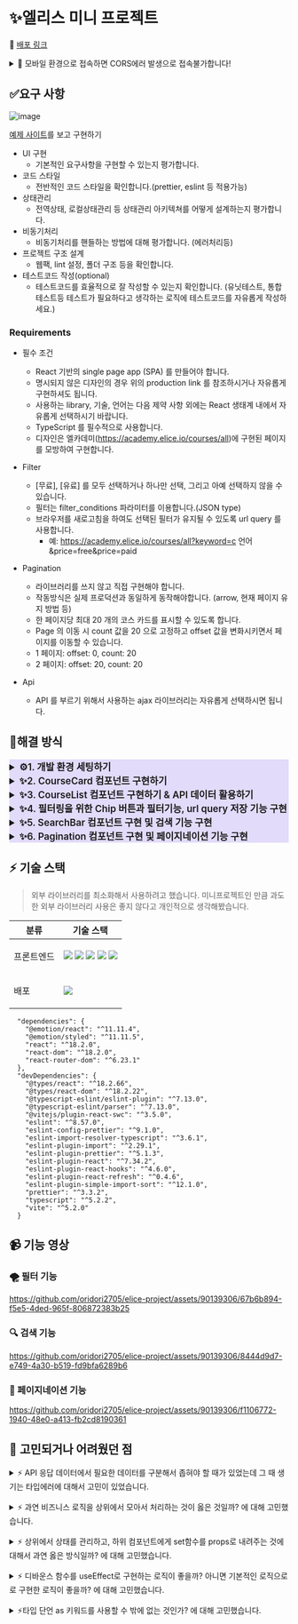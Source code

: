 # ✨엘리스 미니 프로젝트

🔗 [배포 링크](https://elice-project-six.vercel.app/)
<details>
<summary>🚨 모바일 환경으로 접속하면 CORS에러 발생으로 접속불가합니다!</summary>

- chrome://inspect/#devices 를 이용해서 모바일과 PC를 USB로 연결한 뒤 디버깅 모드로 수행
- 아래와 같은 오류 발생
![image](https://github.com/oridori2705/elice-project/assets/90139306/3051c587-4dc1-4de4-bf05-911c4e6ed6d1)

- 현재 CORS에러로 인한 문제로 인지하고 있음
  ![image](https://github.com/oridori2705/elice-project/assets/90139306/cbce7f22-7693-4873-87e3-b45bc4b891a0)
- `왜 PC환경에서는 가능하고 모바일 환경에서는 불가능할까?` 에 대해 자료를 찾고있음
- User Agent의 차단 가능성

</details>

## ✅요구 사항
![image](https://github.com/oridori2705/elice-project/assets/90139306/3bcc9b18-7121-4e32-9962-a367267aaf7c)


[예제 사이트](https://academy.elice.io/courses/all)를 보고 구현하기

- UI 구현
  - 기본적인 요구사항을 구현할 수 있는지 평가합니다.
- 코드 스타일
  - 전반적인 코드 스타일을 확인합니다.(prettier, eslint 등 적용가능)
- 상태관리
  - 전역상태, 로컬상태관리 등 상태관리 아키텍쳐를 어떻게 설계하는지 평가합니다.
- 비동기처리
  - 비동기처리를 핸들하는 방법에 대해 평가합니다. (에러처리등)
- 프로젝트 구조 설계
  - 웹팩, lint 설정, 폴더 구조 등을 확인합니다.
- 테스트코드 작성(optional)
  - 테스트코드를 효율적으로 잘 작성할 수 있는지 확인합니다. (유닛테스트,
    통합테스트등 테스트가 필요하다고 생각하는 로직에 테스트코드를 자유롭게
    작성하세요.)

### Requirements
- 필수 조건
  - React 기반의 single page app (SPA) 를 만들어야 합니다.
  - 명시되지 않은 디자인의 경우 위의 production link 를 참조하시거나 자유롭게
구현하셔도 됩니다.
  - 사용하는 library, 기술, 언어는 다음 제약 사항 외에는 React 생태계 내에서 자유롭게
선택하시기 바랍니다.
  - TypeScript 를 필수적으로 사용합니다.
  - 디자인은 엘카데미(https://academy.elice.io/courses/all)에 구현된 페이지를
모방하여 구현합니다.

- Filter
  - [무료], [유료] 를 모두 선택하거나 하나만 선택, 그리고 아예 선택하지 않을 수 있습니다.
  - 필터는 filter_conditions 파라미터를 이용합니다.(JSON type)
  - 브라우저를 새로고침을 하여도 선택된 필터가 유지될 수 있도록 url query 를
사용합니다.
    - 예: https://academy.elice.io/courses/all?keyword=c 언어&price=free&price=paid

- Pagination
  - 라이브러리를 쓰지 않고 직접 구현해야 합니다.
  - 작동방식은 실제 프로덕션과 동일하게 동작해야합니다. 
(arrow, 현재 페이지 유지 방법 등)
  - 한 페이지당 최대 20 개의 코스 카드를 표시할 수 있도록 합니다.
  - Page 의 이동 시 count 값을 20 으로 고정하고 offset 값을 변화시키면서 페이지를
이동할 수 있습니다.
  - 1 페이지: offset: 0, count: 20
  - 2 페이지: offset: 20, count: 20


- Api
  - API 를 부르기 위해서 사용하는 ajax 라이브러리는 자유롭게 선택하시면 됩니다.

## 🤔해결 방식

<details>
<summary style="font-size: 17px; font-weight: 600; background-color: rgba(115, 83, 234,0.2);">⚙️1. 개발 환경 세팅하기</summary>

- 🔗[PR](https://github.com/oridori2705/elice-project/pull/2)

### 🛠️ 개발 환경 세팅(Vite, Eslint, Prettier, Emotion)

- Vite를 사용해 빠르게 React 개발 환경 구축
- 빠르고 안정된 개발을 위해 Eslint와 Prettier 설정
- Styled-Components를 사용하기 위해 Emotion 설치
- 예제 사이트를 모방해 프로젝트 완성을 위해 폰트 설치

해당 과정에서 Eslint와 Prettier 설정에 대해 [더 깊이 알게 되었습니다.](https://ydoag2003.tistory.com/493)

</details>

<details>
<summary style="font-size: 17px; font-weight: 600; background-color: rgba(115, 83, 234,0.2);">✨2. CourseCard 컴포넌트 구현하기</summary>

- 🔗[PR](https://github.com/oridori2705/elice-project/pull/6)

### 🛠️ CourseCard 컴포넌트 구현

- `합성 컴포넌트 패턴`을 이용해 CourseCard 컴포넌트 구현
  - 이후 난이도, 수업 유형, 기간을 쉽게 추가할 수 있도록 하기 위함
  - 재사용성, 유연성 높이기 위해 해당 패턴 사용
- 응답 데이터 타입 정의
- 폰트 변경
- `enroll_type`과 `is_free`를 이용해 `무료`, `가격`, `관리자 등록` 표시 (enroll_type이 5인 경우 - 관리자 등록)
- `tags`안에 `tag_type: 3` 값이 없다면 `미분류`로 표시
- 각각 받아오는 데이터가 다른 경우가 있어 `옵셔널 타입을 부분 구성`
- `filter`를 이용한 `타입 좁히기`를 처음 활용해 보았음(분류 데이터만을 타입으로 갖기 위해)

```
  function isCardTagNameType(value: TagName): value is CardTagNameType {
    return [
      'programmer',
      'dataScientist',
      'webDeveloper',
      'aiml',
      'algorithm'
    ].includes(value)
  }
```

</details>

<details>
<summary style="font-size: 17px; font-weight: 600; background-color: rgba(115, 83, 234,0.2);">✨3. CourseList 컴포넌트 구현하기 & API 데이터 활용하기 </summary>

- 🔗[PR](https://github.com/oridori2705/elice-project/pull/8)

### 🛠️ CourseCard 컴포넌트 리팩토링

- `CourseCard`의 Title 부분 두 줄 ellipsis 기능 수정
- `CourseCard`의 logo이미지와 file 이미지가 모두 없을 경우를 위해 default 이미지 추가

### 🛠️ CourseList 컴포넌트 구현

- `CourseCard`를 나열하는 `CourseList` 컴포넌트 구현
- grid를 이용해 반응형 디자인
- 현재 반응형을 실제 사이트와 동일하게 구현했는데 실제 사이트는 12개의 데이터를 보여주고 있고, 요구사항은 20개의 데이터를 보여주는 것으로 되어있어 만약 3열로 된다면 하단 마지막 부분에 빈 영역이 생기고 있음
  - 3열로 바뀌는 반응형을 제거하는 방법과 같이 추후 해결해야 하는 부분

### 🛠️ 추가 컴포넌트 구현

- Course 데이터가 요청 중일 경우를 위해 로딩 기능 구현 및 `Spinner` 컴포넌트 구현
- Course 데이터의 검색 결과가 없을 경우를 위해 `NoResultsFound` 컴포넌트 구현
- 전체 Course 데이터의 개수를 출력하는 `TotalListCount 컴포넌트` 구현
- `CouseList`와 `TotalListCount`를 감싸주는 `CourseListContainer` 컴포넌트 구현

### 🛠️ useFetchCourseList 커스텀 훅 구현

- useFetchCourseList 커스텀 훅을 만들어 API 요청 로직 모듈화
- useFetchCourseList 내에서 API요청과 관련된 useState와 useEffect를 모두 관리하고 있음
  - 이후 필터에서의 state값이나 검색에서의 state값은 해당 훅에서 관리할 계획 - 너무 많은역할을 한다면 분리 계획도 예상
    - useFetchCourseList 훅에서 filter값을 관리하는 useState의 set함수를 내려줘서 chip 내부에서 이벤트로 set함수를 호출하고, url을 바꿔준다.
    - 그리고 다시 useFetchCourseList에서는 이 state변화를 감지하고 추가된 필터 값을 가공해 다시 api 요청을 해준다.

</details>

<details>
<summary style="font-size: 17px; font-weight: 600; background-color: rgba(115, 83, 234,0.2);">✨4. 필터링을 위한 Chip 버튼과 필터기능, url query 저장 기능 구현 </summary>

- 🔗[PR](https://github.com/oridori2705/elice-project/pull/9)

### 🛠️Chip 컴포넌트 구현

- 클릭 시 지정된 `filter_conditions`값을 포함해서 API 요청
- 클릭 시 현재 `url query`를 지정된 `query`로 변경
- 새로고침시 현재 `url query`를 이용해 이전 필터 정보 불러오는 기능 구현
- Chip 버튼은 복수 선택이 가능

-> Chip 버튼들은 `미리 지정된 상수 값`으로 나열되었습니다.

```
 유형: [
    {
      id: 1,
      name: '과목',
      type: 'courseType',
      data: [{ course_type: 0 }, { course_type: 2 }]
    },
    {
      id: 2,
      name: '챌린지',
      type: 'courseType',
      data: [{ course_type: 1 }]
    },
```

### 🛠️useFetchCourseList 리팩토링

- 현재 filter된 값을 useState로 관리
  - 초기 값은 `현재 url`을 변환해서 `지정된 객체 값`으로 저장
- 저장한 filter값이 변하면 변경된 파라미터로 API 요청
- filter에는 임으로 지정된 Id값으로 관리되는데 미리 정의한 상수 객체를 이용해 대응되는 파라미터 값으로 변환

```
6: {
    id: 6,
    name: '프로그래밍 기초',
    type: 'category',
    data: [{ tag_id: 12 }] // 파라미터에 필요한 값
  },
```

### 🚧 특이 사항

- `react-router-dom` 라이브러리 설치

  - `useSearchParam`s와 `useLocation` 사용을 위해 설치
  - 해당 라이브러리로 이후 카드 클릭 시 상세 정보 페이지도 구현 가능 예상

- 타입단언 `as` 키워드가 두 곳에서 사용됨

  - 이후 리팩토링 계획

- 카드요소가 바뀔 때 로딩 -> 카드 요소가 나타나는 순서로 인해 스크롤이 사라졌다 생기는 현상이 있는데 이로 인해 요소들이 가로로 떨리는 문제

  - Root 요소에 `min-height`를 부여해서 스크롤이 항상 있도록 하게 해서 문제 해결
  - 임시로 해결한 문제이므로 이후 로딩을 스피너가 아닌 `스켈레톤 UI 방식`을 활용하는 방법으로 문제 해결 계획
  
  https://github.com/oridori2705/elice-project/assets/90139306/ce8d2efb-39b3-4a79-a70a-84064e266436

-> 가로로 떨리는 문제 영상

<br/>

- 스크롤 바 스타일링 추가

  - 엘리스 예제 사이트 그대로 구현

- ⚠️ **API Base url은 env 파일로 분리해서 관리**
  - 클론해서 사용시 env 추가 필요

### 📜관계도 정리

<img src="https://i.ibb.co/418DBWP/saf-fasfsafas.png"/>

</details>

<details>
<summary style="font-size: 17px; font-weight: 600; background-color: rgba(115, 83, 234,0.2);">✨5. SearchBar 컴포넌트 구현 및 검색 기능 구현</summary>

- 🔗[PR](https://github.com/oridori2705/elice-project/pull/10)

### 🛠️ SearchBar 컴포넌트 구현

![image](https://github.com/oridori2705/elice-project/assets/90139306/e722d0f7-8812-45fc-9b64-b5f1bf743d2e)

- 상위에서 filters값을 변경하는 setFilters 함수를 props로 받음
- 검색어를 입력하면 setFilters 함수를 실행해서 API 요청 


### 🛠️ 검색 기능 구현

- setFilters로 하위에서 검색어를 받아오면 해당 데이터를 API 파라미터에 `{title: `%${검색어} %`}` 형식으로 가공 후 전달
- ```
   else if (key === 'keyword') {
      apiParams['$and'][0].title = `%${values}%`
    }
  ```
- 검색 기능에 디바운스 기법 추가
- 검색 시 url query에 해당 검색어 저장 -> 새로고침 시 유지되도록하는 기능 구현
- 기존 filters 구조에 "keyword" 데이터 추가
- ```
  export interface Filters {
    category: number[]
    courseType: number[]
    format: number[]
    level: number[]
    price: number[]
    programmingLanguage: number[]
    keyword?: string
  }
  ```


### 🚧 특이 사항

- filter에 "keyword"타입 추가로 인해 setFilter 함수를 사용하는 chip 컴포넌트에서 타입 에러 발생
  - 조건문 추가해 타입 좁히기로 해결

-  Loding중일 때 조건부 렌더링으로 Spinner 컴포넌트가 나타나면 카드 리스트가 사라졌다가 생기는 부분이 좋지 않은 사용자 경험을 줄 수 있지 않을까 예상함
  -  Loading을 조건부 렌더링에서 제외해서 필터값이 바뀌어도 깜빡하는 현상 해결
  - Spinner는 로딩 중을 화면에서 표현하기만 함

- 검색어를 입력한 후에 지우면 url query에 `빈 값`으로 존재하고 있음
  - 예제 사이트도 검색어를 입력 후 지우면 url query에 동일하게 존재함
  - 일단 중요한 부분이 아님을 판단했지만 이후 없앨 수도 있도록 계획
 

### 📜관계도 정리
![image](https://github.com/oridori2705/elice-project/assets/90139306/1f7aaba4-7d88-41ee-8062-e596c020e9fc)


</details>


<details>
<summary style="font-size: 17px; font-weight: 600; background-color: rgba(115, 83, 234,0.2);">✨6. Pagination 컴포넌트 구현 및 페이지네이션 기능 구현</summary>

- 🔗[PR](https://github.com/oridori2705/elice-project/pull/12)

### 🛠️ Pagination 컴포넌트 구현

#### ✨페이지네이션의 숫자 나열을 위해 조건을 나열하면서 예외상황을 확인함

- `전체 페이지 수 = 전체 코스 개수 / 한 페이지 당 보여지는 코스 개수`
- 현재 보여질 페이지를 계산한다( 최대 `5`개가 보여져야 함)
  - 보여질 페이지 번호의 반값 계산 = `Math.floor( 5 / 2 )`
  - `보여질 시작 페이지 번호 =  Math.max(현재 페이지 번호  - Math.floor( 5 / 2 ) , 1)`
      - Math.max를 한 이유는 최소 값이 1이기 때문입니다.
  - `보여질 마지막 페이지 번호 =  Math.min(현재 페이지 번호 + Math.floor( 5 / 2 ) , 전체 페이지 수)`
      - Math.min을 한 이유는 최대 값이 `전체 페이지 수` 이기 때문입니다.

- 이때 `보여질 시작 페이지가` 1일 때( `보여질 페이지의 반값`보다 작거나 같을 경우)  `보여질 마지막 페이지`를 조정해줘야 합니다.
   -  예를 들어 1또는 2라면 endPage가 3또는 4가 되어버리는데 페이지가 더 있다면 5까지는 보여줘야 한다.
   -  그러면 5는 최소로 맞춰줘야 한다.
   - 또한 `전체 페이지 수`가 `보여질 페이지 번호의 반값`보다 작을 때도 생각해야 합니다.
   - 예를 들어 `전체 페이지 수`가 3인데 5페이지를 보여줄 수는 없습니다.

- 마찬가지로 `보여질 마지막 페이지`에서도 만약 `전체 페이지 수`에 가깝다면 `보여질 시작 페이지`를 조정해줘야 한다.
  - 예를 들어 `전체 페이지 수`가 10이고, `현재 페이지`가 9면 `보여질 시작 페이지`는 6 이어야 합니다. (10 - 5 + 1 =6) 
  - 또한 만약에 `전체 페이지 수`가 3이고, `현재 페이지`가 2면 `보여질 시작 페이지`는 1이어야 합니다. (시작 페이지는 1이 마지노선)
  - 그러므로 1 이하로 내려가지 않도록 최소 값을 1로 고정해줘야 합니다.

<hr/>

#### ✨상태 관리를 상위에서 관리

- 상위에서 Pagination의 값과 현재 offset값을 관리하는 state를 정의
- 해당 상태는 `1, 2, 3, 4...` 로 증가함
- offset에 넘겨줄 때 `20 * ( x -1 )` 로 계산 후에 넘겨줌
- 해당 상태가 현재 페이지 단위임  ex) 1페이지, 2페이지...


### 🛠️ 페이지네이션 기능 시 스크롤 이동 기능 구현

- 기존에는 상위에서 `useLayoutEffect`를 이용해 `offset`값이 바뀔 때마다 스크롤 이동을 수행하도록 함
- 하지만 페이지네이션 기능 이후 필터 기능을 작동 시 최초 한번 불필요한 스크롤 이동이 발생
- 이는 필터 값이 바뀌면 무조건 `offset` 값이 1부터 시작되도록 하는 로직으로 인해 생김
- 그래서 페이지네이션 부분의 클릭 이벤트가 수행될 때 스크롤 이동이 수행되도록 수정함
- 즉 상위에서 진행하던 스크롤 이동을 하위 컴포넌트가 수행하도록 지정함
- **이 과정에서 Pagination 컴포넌트가 스크롤 이동에 필요한 값들에 의존이 되지는 않을까 고민하게 됨**


### 🚧 특이 사항

- set함수의 타입에 대한 고민
  - 기존에는 () => void 와 같은 형식으로 작성함
  - 하지만  Dispatch와 setStateAction을 통해 setState 함수의 타입을 정의해주면 상태 업데이트 필요 시 요구하는 인자와 반환 값을 정확하게 명시할 수 있음을 인지함
  -  Dispatch와 setStateAction 타입 사용을 지향
  - `setFilters: Dispatch<SetStateAction<Filters>>` 이나 `setOffset: Dispatch<SetStateAction<number>>` 와 같이 코드 구성

- scrollIntoView({behavior: 'smooth'})기능이 크롬에서 작동을 안하는 문제 발견 후 해당 기능 사용 제거
- useRef 타입에 대한 3가지 종류를 알게 됨
  -  해당 [링크](https://driip.me/7126d5d5-1937-44a8-98ed-f9065a7c35b5)를 보고 타입을 지정할 때 생각하고 지정할 수 있게 

- 현재 요구사항에는 실제 프로덕션과 동일하게 진행해야하고, 현재 페이지 유지 방법 등 이라고 작성되어있다.
  - 실제 프로덕션에서는 페이지네이션에는 새로고침시 페이지 유지가 안되고 있다.
  - 그래서 일단 페이지 유지는 제외.
  - 결과적으로 실제 프로덕션과 동일하게 진행

### 📜관계도 정리

![image](https://github.com/oridori2705/elice-project/assets/90139306/abbb39df-8b92-4afb-a509-4afab6f3a24d)


</details>


## ⚡ 기술 스택

> 외부 라이브러리를 최소화해서 사용하려고 했습니다. 미니프로젝트인 만큼 과도한 외부 라이브러리 사용은 좋지 않다고 개인적으로 생각해봤습니다.


<table>
    <thead>
        <tr>
            <th>분류</th>
            <th>기술 스택</th>
        </tr>
    </thead>
    <tbody>
        <tr>
            <td>
                  <p>프론트엔드</p>
            </td>
            <td>
                 <img src="https://img.shields.io/badge/TypeScript-3178C6?logo=typescript&logoColor=ffffff">
                 <img src="https://img.shields.io/badge/ReactRouterDom-CA4245?style=flat-square&logo=react-router&logoColor=white"/>
                 <img src="https://img.shields.io/badge/Emotion-DB7093?style=flat-square&logo=styled-components&logoColor=white"/>
                  <img src="https://img.shields.io/badge/React-61DAFB?style=flat-square&logo=React&logoColor=black"/> 
                 <img src="https://img.shields.io/badge/Vite-646CFF?style=flat-square&logo=Vite&logoColor=white"/>
            </td>
        </tr>
          <tr>
            <td>
                <p>배포</p>
            </td>
            <td>
                <img src="https://img.shields.io/badge/Vercel-000000?style=flat-square&logo=Vercel&logoColor=white"/>
            </td>
        </tr>
    </tbody>
</table>

```
  "dependencies": {
    "@emotion/react": "^11.11.4",
    "@emotion/styled": "^11.11.5",
    "react": "^18.2.0",
    "react-dom": "^18.2.0",
    "react-router-dom": "^6.23.1"
  },
  "devDependencies": {
    "@types/react": "^18.2.66",
    "@types/react-dom": "^18.2.22",
    "@typescript-eslint/eslint-plugin": "^7.13.0",
    "@typescript-eslint/parser": "^7.13.0",
    "@vitejs/plugin-react-swc": "^3.5.0",
    "eslint": "^8.57.0",
    "eslint-config-prettier": "^9.1.0",
    "eslint-import-resolver-typescript": "^3.6.1",
    "eslint-plugin-import": "^2.29.1",
    "eslint-plugin-prettier": "^5.1.3",
    "eslint-plugin-react": "^7.34.2",
    "eslint-plugin-react-hooks": "^4.6.0",
    "eslint-plugin-react-refresh": "^0.4.6",
    "eslint-plugin-simple-import-sort": "^12.1.0",
    "prettier": "^3.3.2",
    "typescript": "^5.2.2",
    "vite": "^5.2.0"
  }
```

## 📹 기능 영상

### 🌪️ 필터 기능

https://github.com/oridori2705/elice-project/assets/90139306/67b6b894-f5e5-4ded-965f-806872383b25



### 🔍 검색 기능




https://github.com/oridori2705/elice-project/assets/90139306/8444d9d7-e749-4a30-b519-fd9bfa6289b6




### 👀 페이지네이션 기능



https://github.com/oridori2705/elice-project/assets/90139306/f1106772-1940-48e0-a413-fb2cd8190361



## 🤔 고민되거나 어려웠던 점
<details> 
<summary>⚡ API 응답 데이터에서 필요한 데이터를 구분해서 좁혀야 할 때가 있었는데 그 때 생기는 타입에러에 대해서 고민이 있었습니다.</summary>
  
- 예를들어 필터 데이터는 약 30여개가 있었는데 그 중에서 과목 카드 요소에 출력할 대분류 부분만 출력해야했던 경우가 있었습니다.
- ![image](https://github.com/oridori2705/elice-project/assets/90139306/413598d3-10ea-4a36-8318-bbd62d255e0f)
- 이때 `사용자 정의 타입 가드`를 사용해보았습니다.
- ```
  function isCardTagNameType(value: TagName): value is CardTagNameType {
    return [
      'programmer',
      'dataScientist',
      'webDeveloper',
      'aiml',
      'algorithm'
    ].includes(value)
  }
  ```
- 위 같은 경우 특정 값이 특정 문자열 집합에 포함되는지를 검사하는 로직을 포함해야 했습니다.
- typeof나 intanceof를 이용하는 간단한 상황만 경험했어서 사용자 정의 타입가드를 사용해본 적이 없었는데 이번 과제를 통해 처음 사용해볼 수 있었습니다.
</details>

<br/>

<details> 
<summary>⚡ 과연 비즈니스 로직을 상위에서 모아서 처리하는 것이 옳은 것일까? 에 대해 고민했습니다.</summary>
  
- 저는 `상위에서 모든 상태를 관리`하고 `서버에서 데이터 요청하는 로직` 또한 상위에서 담당하도록 했습니다.
- 이를 통해서 `상태 관리가 용이`했고, 하위 컴포넌트에서는 단일 책임만을 가질 수 있게 되었습니다.
- 하지만 상위에서 모든 상태를 관리하다 보니 `너무 과도하게 역할을 수행`하는 것이 아닐까? 라는 생각이 들었습니다.
- 지금은 미니 프로젝트이므로 이러한 설계가 괜찮을 것 같았지만 만약에 아주 많은 상태와 비즈니스 로직을 사용해야한다면 과연 상위에서 이를 부담하는 것이 옳을까? 어떻게 해결할 수 있을까에 대해서 생각하게 되었습니다.
- 해결 방법으로는 `상태 관리 라이브러리 활용`을 생각해보았습니다.
- 복잡하거나 관리해야할 상태가 많아지면 상위에서 관리하는 것이 아닌 `상태 관리 라이브러리` 활용을 해야할 것 같다고 생각했습니다.
- 일단 현재 과제는 미니 프로젝트 이므로 `상태 관리 라이브러리`는 사용하지 않았습니다.

</details>


<br/>

<details>   
<summary>⚡ 상위에서 상태를 관리하고, 하위 컴포넌트에게 set함수를 props로 내려주는 것에 대해서 과연 옳은 방식일까? 에 대해 고민했습니다.</summary>
  
- 이를 통해서 개발자의 입장에서는 아주 간단하게 기능을 구현할 수 있었습니다.
- 그렇지만 이러한 방식이 과연 옳은 방식일까? 에 대해서 고민하게 되었습니다.
- 관련 학습 자료를 찾으면서 이러한 방식을 바꾸기로 결정했습니다. [관련 PR](https://github.com/oridori2705/elice-project/pull/16)
- 이를 통해서 컴포넌트들이 좀 더 독립성이 높아졌고, 각 컴포넌트는 그저 함수를 호출하기만 하면 되기 때문에 재사용성이 높아졌습니다. -> 내부에서 복잡한 로직을 수행할 필요가 없어졌습니다.
  <details>
  <summary>👀 실제 예시 보기</summary>
  
  > 필터 테이블에서 하나의 필터를 한 번 클릭한 상황입니다.
  
  ##  🥲 최적화 미 적용 시 렌더링
  
  ![image](https://github.com/oridori2705/elice-project/assets/90139306/5a327876-a29a-4d72-a295-75e9ee817844)
  
  
  ##  😁 최적화 적용 시 렌더링
  
  ![image](https://github.com/oridori2705/elice-project/assets/90139306/e5a9393e-92d0-4f61-b991-755c1af64786)
  
  ### 📄 예시 설명
  - 현재 회색 부분으로 된 것이 렌더링 되지 않았다는 의미입니다.
  - 최적화 미적용시에는 3번의 렌더링에서 모든 컴포넌트가 렌더링 되고 있습니다.
  - 하지만 최적화 적용 이후에는 각 컴포넌트가 불필요한 상황에는 렌더링 되지 않고 있습니다.
  
  </details>
</details>

<br/>


<details>   
<summary>⚡ 디바운스 함수를 useEffect로 구현하는 로직이 좋을까? 아니면 기본적인 로직으로로 구현한 로직이 좋을까? 에 대해 고민했습니다.</summary>
  
  - useEffect를 이용해서 디바운스 기법을 사용하는 방법이 있고, 기존에 제가 사용하던 기본적인 함수로 구현한 디바운싱 기법이 좋을까? 에 대해 고민했습니다.
  - useEffect를 사용한 방법은 코드가 더욱 리액트스러워서 보기가 좋았습니다.
  - ```
      function useDebounce(value, delay) {
        const [debouncedValue, setDebouncedValue] = useState(value);
      
        useEffect(() => {
          const timer = setTimeout(() => {
            setDebouncedValue(value);
          }, delay);
      
          return () => {
            clearTimeout(timer);
          };
        }, [value, delay]);
      
        return debouncedValue;
      }
    
    export default useDebounce;
    ```
  - 제가 기존에 사용하던 디바운스 함수는 재사용성은 높지만 한번에 보기 어려울 수 있었습니다.
  - ```
      import { useRef } from 'react'
  
      const useDebounce = <T extends (...args: any[]) => void>(
        fn: T,
        delay: number
      ) => {
        const timeout = useRef<ReturnType<typeof setTimeout> | null>(null)
      
        return (...args: Parameters<T>): void => {
          if (timeout.current) clearTimeout(timeout.current)
          timeout.current = setTimeout(() => {
            fn(...args)
          }, delay)
        }
      }
      
      export default useDebounce
    ```
  - 하지만 타입스크립트에서 사용하기 용이하고, 재사용성이 높은 기존 함수를 채택했습니다.
  - 그리고 기존에 let으로 사용하던 부분을 `useRef`를 사용해 리액트에서의 이점을 활용했습니다.

</details>

<br/>

<details>   
<summary>⚡타입 단언 as 키워드를 사용할 수 밖에 없는 것인가? 에 대해 고민했습니다.</summary>
  
  - [관련 PR](https://github.com/oridori2705/elice-project/pull/20)
  
### 🚨 타입 단언을 사용하기보다 사용하는 데이터의 타입을 넓은 타입으로 지정하지는 않았는지 확인
![image](https://github.com/oridori2705/elice-project/assets/90139306/0e8f1d56-0552-4814-bcfc-24946c592982)

### 🚨 API 응답 데이터를 잘 확인하고 타입을 정의할 때 겹치지 않도록 주의

![image](https://github.com/oridori2705/elice-project/assets/90139306/97e6f336-f2f1-4196-a1c6-75bbb6236cc7)

- 이 경우에는 되도록이면 타입을 상속받아 활용하는 방식을 더 잘 사용해야겠다고 생각이 들었습니다.
- 복잡한 데이터들의 타입을 정의할 때는 이러한 상황도 예상해야 한다고 생각했습니다.

</details>

